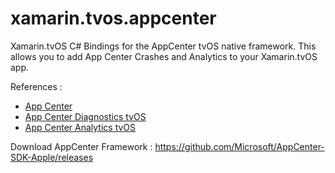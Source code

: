 # xamarin.tvos.appcenter

Xamarin.tvOS C# Bindings for the AppCenter tvOS native framework. This allows you to add App Center Crashes and Analytics to your Xamarin.tvOS app. 


References :

- [App Center](appcenter.ms)
- [App Center Diagnostics tvOS](https://docs.microsoft.com/en-us/appcenter/sdk/crashes/tvos)
- [App Center Analytics tvOS](https://docs.microsoft.com/en-us/appcenter/sdk/analytics/tvos)


Download AppCenter Framework : https://github.com/Microsoft/AppCenter-SDK-Apple/releases
